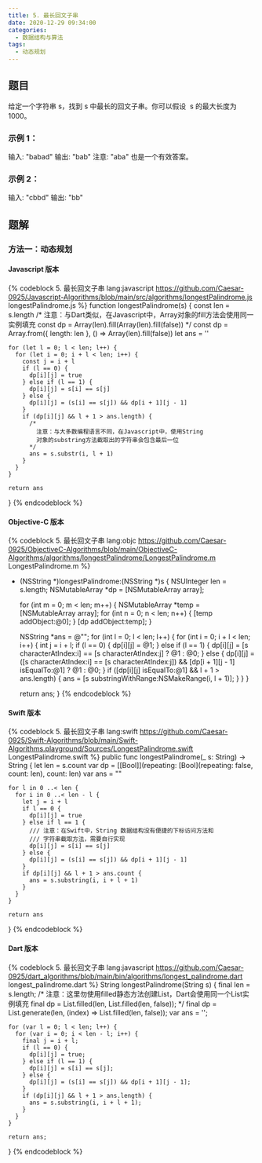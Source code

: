 ```yaml
---
title: 5. 最长回文子串
date: 2020-12-29 09:34:00
categories:
  - 数据结构与算法
tags:
  - 动态规划
---
```


## 题目

给定一个字符串 s，找到 s 中最长的回文子串。你可以假设  s 的最大长度为 1000。

### 示例 1：

输入: "babad"
输出: "bab"
注意: "aba" 也是一个有效答案。

### 示例 2：

输入: "cbbd"
输出: "bb"

## 题解

### 方法一：动态规划

#### Javascript 版本

{% codeblock 5. 最长回文子串 lang:javascript https://github.com/Caesar-0925/Javascript-Algorithms/blob/main/src/algorithms/longestPalindrome.js longestPalindrome.js %}
  function longestPalindrome(s) {
    const len = s.length
    /* 
      注意：与Dart类似，在Javascript中，Array对象的fill方法会使用同一实例填充
      const dp = Array(len).fill(Array(len).fill(false)) 
    */
    const dp = Array.from({ length: len }, () => Array(len).fill(false))
    let ans = ''

    for (let l = 0; l < len; l++) {
      for (let i = 0; i + l < len; i++) {
        const j = i + l
        if (l == 0) {
          dp[i][j] = true
        } else if (l == 1) {
          dp[i][j] = s[i] == s[j]
        } else {
          dp[i][j] = (s[i] == s[j]) && dp[i + 1][j - 1]
        }
        if (dp[i][j] && l + 1 > ans.length) {
          /*
            注意：与大多数编程语言不同，在Javascript中，使用String
            对象的substring方法截取出的字符串会包含最后一位
          */
          ans = s.substr(i, l + 1)
        }
      }
    }

    return ans
  }
{% endcodeblock %}

#### Objective-C 版本

{% codeblock 5. 最长回文子串 lang:objc https://github.com/Caesar-0925/ObjectiveC-Algorithms/blob/main/ObjectiveC-Algorithms/algorithms/longestPalindrome/LongestPalindrome.m LongestPalindrome.m %}
  + (NSString *)longestPalindrome:(NSString *)s {
    NSUInteger len = s.length;
    NSMutableArray *dp = [NSMutableArray array];

    for (int m = 0; m < len; m++) {
      NSMutableArray *temp = [NSMutableArray array];
      for (int n = 0; n < len; n++) {
        [temp addObject:@0];
      }
      [dp addObject:temp];
    }

    NSString *ans = @"";
    for (int l = 0; l < len; l++) {
      for (int i = 0; i + l < len; i++) {
        int j = i + l;
        if (l == 0) {
          dp[i][j] = @1;
        } else if (l == 1) {
          dp[i][j] = [s characterAtIndex:i] == [s characterAtIndex:j] ? @1 : @0;
        } else {
          dp[i][j] = ([s characterAtIndex:i] == [s characterAtIndex:j]) && [dp[i + 1][j - 1] isEqualTo:@1] ? @1 : @0;
        }
        if ([dp[i][j] isEqualTo:@1] && l + 1 > ans.length) {
          ans = [s substringWithRange:NSMakeRange(i, l + 1)];
        }
      }
    }

    return  ans;
  }
{% endcodeblock %}

#### Swift 版本

{% codeblock 5. 最长回文子串 lang:swift https://github.com/Caesar-0925/Swift-Algorithms/blob/main/Swift-Algorithms.playground/Sources/LongestPalindrome.swift LongestPalindrome.swift %}
  public func longestPalindrome(_ s: String) -> String {
    let len = s.count
    var dp = [[Bool]](repeating: [Bool](repeating: false, count: len), count: len)
    var ans = ""

    for l in 0 ..< len {
      for i in 0 ..< len - l {
        let j = i + l
        if l == 0 {
          dp[i][j] = true
        } else if l == 1 {
          /// 注意：在Swift中，String 数据结构没有便捷的下标访问方法和
          /// 字符串截取方法，需要自行实现
          dp[i][j] = s[i] == s[j]
        } else {
          dp[i][j] = (s[i] == s[j]) && dp[i + 1][j - 1]
        }
        if dp[i][j] && l + 1 > ans.count {
          ans = s.substring(i, i + l + 1)
        }
      }
    }

    return ans
  }
{% endcodeblock %}

#### Dart 版本

{% codeblock 5. 最长回文子串 lang:javascript https://github.com/Caesar-0925/dart_algorithms/blob/main/bin/algorithms/longest_palindrome.dart longest_palindrome.dart %}
  String longestPalindrome(String s) {
    final len = s.length; 
    /* 
      注意：这里勿使用filled静态方法创建List，Dart会使用同一个List实例填充
      final dp = List.filled(len, List.filled(len, false));
    */
    final dp = List.generate(len, (index) => List.filled(len, false)); 
    var ans = ''; 

    for (var l = 0; l < len; l++) {
      for (var i = 0; i < len - l; i++) {
        final j = i + l; 
        if (l == 0) {
          dp[i][j] = true; 
        } else if (l == 1) {
          dp[i][j] = s[i] == s[j]; 
        } else {
          dp[i][j] = (s[i] == s[j]) && dp[i + 1][j - 1]; 
        }
        if (dp[i][j] && l + 1 > ans.length) {
          ans = s.substring(i, i + l + 1); 
        }
      }
    }

    return ans; 
  }
{% endcodeblock %}

